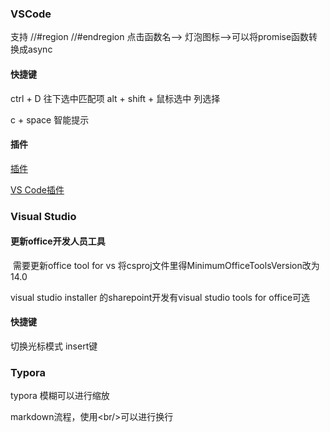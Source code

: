 ### VSCode

支持 //#region  //#endregion
点击函数名--> 灯泡图标-->可以将promise函数转换成async

#### 快捷键

ctrl + D 往下选中匹配项
alt + shift + 鼠标选中 列选择

c + space 智能提示

#### 插件

[插件](https://medium.com/@wesharehoodies/immensely-upgrade-your-development-environment-with-these-visual-studio-code-extensions-9cd790478530)

[VS Code插件](https://segmentfault.com/a/1190000017339754)

### Visual Studio

#### 更新office开发人员工具

​	需要更新office tool for vs 
​	将csproj文件里得MinimumOfficeToolsVersion改为14.0

visual studio installer 的sharepoint开发有visual studio tools for office可选

#### 快捷键

切换光标模式  insert键



### Typora

typora 模糊可以进行缩放

markdown流程，使用\<br/>可以进行换行